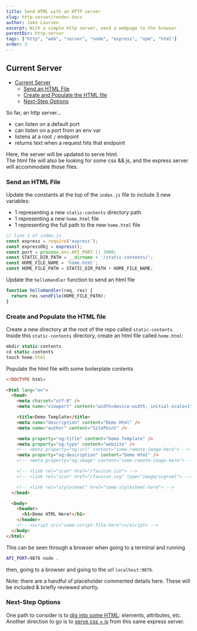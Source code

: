 ```yaml
---
title: Send HTML with an HTTP server
slug: http-server/render-docs
author: Jake Laursen
excerpt: With a simple http server, send a webpage to the browser
parentDir: http-server
tags: ["http", "web", "server", "node", "express", "npm", "html"]
order: 3
---
```


## Current Server

- [Current Server](#current-server)
  - [Send an HTML File](#send-an-html-file)
  - [Create and Populate the HTML file](#create-and-populate-the-html-file)
  - [Next-Step Options](#next-step-options)

So far, an http server...

- can listen on a default port
- can listen on a port from an env var
- listens at a root `/` endpoint
- returns text when a request hits that endpoint

Here, the server will be updated to serve html.  
The html file will also be looking for some css && js, and the express server will accommodate those files.

### Send an HTML File

Update the constants at the top of the `index.js` file to include 3 new variables:

- 1 representing a new `static-contents` directory path
- 1 representing a new `home.html` file
- 1 representing the full path to the new `home.html` file

```js
// line 1 of index.js
const express = require('express');
const expressObj = express();
const port = process.env.API_PORT || 3000;
const STATIC_DIR_PATH = __dirname + '/static-contents/';
const HOME_FILE_NAME = 'home.html';
const HOME_FILE_PATH = STATIC_DIR_PATH + HOME_FILE_NAME;
```

Update the `helloHandler` function to send an html file

```javascript
function helloHandler(req, res) {
  return res.sendFile(HOME_FILE_PATH);
}
```

### Create and Populate the HTML file

Create a new directory at the root of the repo called `static-contents`.  
Inside this `static-contents` directory, create an html file called `home.html`:

```js
mkdir static-contents
cd static-contents
touch home.html
```

Populate the html file with some boilerplate contents

```html
<!DOCTYPE html>

<html lang="en">
  <head>
    <meta charset="utf-8" />
    <meta name="viewport" content="width=device-width, initial-scale=1" />

    <title>Demo Template</title>
    <meta name="description" content="Demo Html" />
    <meta name="author" content="SitePoint" />

    <meta property="og:title" content="Demo Template" />
    <meta property="og:type" content="website" />
    <!-- <meta property="og:url" content="some-remote-image-here"> -->
    <meta property="og:description" content="Demo Html" />
    <!-- <meta property="og:image" content="some-remote-image-here"> -->

    <!-- <link rel="icon" href="/favicon.ico"> -->
    <!-- <link rel="icon" href="/favicon.svg" type="image/svg+xml"> -->

    <!-- <link rel="stylesheet" href="some-stylesheet-here"> -->
  </head>

  <body>
    <header>
      <h1>Demo HTML Here!</h1>
    </header>
    <!-- <script src="some-script-file-here"></script> -->
  </body>
</html>
```

This can be seen through a browser when going to a terminal and running

```bash
API_PORT=9876 node .
```

then, going to a browser and going to the url
`localhost:9876`.

Note: there are a handful of placeholder commented details here. These will be included & briefly reviewed shortly.

### Next-Step Options

One path to consider is to [dig into some HTML](./../html): elements, attributes, etc.  
Another direction to go is to [serve css + js](/http-server/styling-and-interaction) from this same express server.

